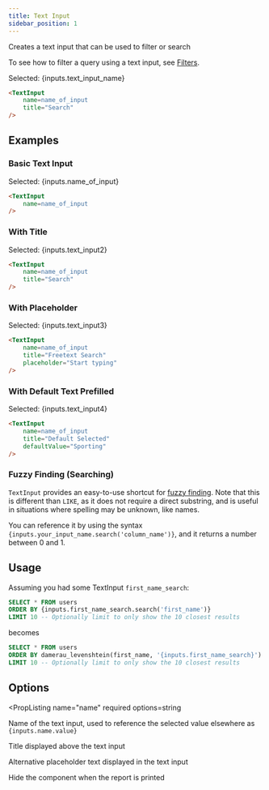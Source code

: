 ```yaml
---
title: Text Input
sidebar_position: 1
---
```


Creates a text input that can be used to filter or search

To see how to filter a query using a text input, see [Filters](/core-concepts/filters).

<TextInput
    name=text_input_name
    title="Search"
/>

Selected: {inputs.text_input_name}

````markdown
<TextInput
    name=name_of_input
    title="Search"
/>
````

## Examples

### Basic Text Input

<TextInput
    name=name_of_input
/>

Selected: {inputs.name_of_input}

````markdown
<TextInput
    name=name_of_input
/>
````

### With Title

<TextInput
    name=text_input2
    title="Search"
/>

Selected: {inputs.text_input2}

````markdown
<TextInput
    name=name_of_input
    title="Search"
/>
````

### With Placeholder

<TextInput
    name=text_input3
    title="Freetext Search"
    placeholder="Start typing"
/>

Selected: {inputs.text_input3}

````markdown
<TextInput
    name=name_of_input
    title="Freetext Search"
    placeholder="Start typing"
/>
````

### With Default Text Prefilled

<TextInput
    name=text_input4
    title="Default Selected"
    defaultValue="Sporting"
/>

Selected: {inputs.text_input4}

````markdown
<TextInput
    name=name_of_input
    title="Default Selected"
    defaultValue="Sporting"
/>
````

### Fuzzy Finding (Searching)


`TextInput` provides an easy-to-use shortcut for [fuzzy finding](https://duckdb.org/docs/sql/functions/char#text-similarity-functions). Note that this is different than `LIKE`, as it does not require a direct substring, and is useful in situations where spelling may be unknown, like names.

You can reference it by using the syntax `{inputs.your_input_name.search('column_name')}`, and it returns a number between 0 and 1.

## Usage

Assuming you had some TextInput `first_name_search`:

```sql
SELECT * FROM users
ORDER BY {inputs.first_name_search.search('first_name')}
LIMIT 10 -- Optionally limit to only show the 10 closest results
```

becomes

```sql
SELECT * FROM users
ORDER BY damerau_levenshtein(first_name, '{inputs.first_name_search}')
LIMIT 10 -- Optionally limit to only show the 10 closest results
```

## Options

<PropListing 
    name="name"
    required
    options=string
>

Name of the text input, used to reference the selected value elsewhere as `{inputs.name.value}`

</PropListing>
<PropListing 
    name="title"
    options=string
>

Title displayed above the text input

</PropListing>
<PropListing 
    name="placeholder"
    options=string
    defaultValue="Type to search"
>

Alternative placeholder text displayed in the text input

</PropListing>
<PropListing 
    name="hideDuringPrint"
    options={['true', 'false']}
    defaultValue="true"
>

Hide the component when the report is printed

</PropListing>